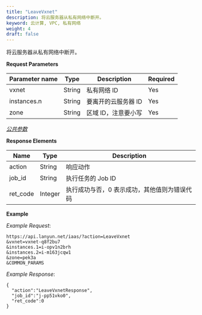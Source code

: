 ```yaml
---
title: "LeaveVxnet"
description: 将云服务器从私有网络中断开。
keyword: 云计算, VPC, 私有网络
weight: 4
draft: false
---
```




将云服务器从私有网络中断开。

**Request Parameters**

| Parameter name | Type | Description | Required |
| --- | --- | --- | --- |
| vxnet | String | 私有网络 ID | Yes |
| instances.n | String | 要离开的云服务器 ID | Yes |
| zone | String | 区域 ID，注意要小写 | Yes |

[_公共参数_](../../get_api/parameters/)

**Response Elements**

| Name | Type | Description |
| --- | --- | --- |
| action | String | 响应动作 |
| job_id | String | 执行任务的 Job ID |
| ret_code | Integer | 执行成功与否，0 表示成功，其他值则为错误代码 |

**Example**

_Example Request_:

```
https://api.lanyun.net/iaas/?action=LeaveVxnet
&vxnet=vxnet-q8f2bu7
&instances.1=i-opv1n2brh
&instances.2=i-m163jcqw1
&zone=pek3a
&COMMON_PARAMS
```

_Example Response_:

```
{
  "action":"LeaveVxnetResponse",
  "job_id":"j-pp51vko0",
  "ret_code":0
}
```

